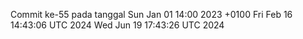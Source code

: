 Commit ke-55 pada tanggal Sun Jan 01 14:00 2023 +0100
Fri Feb 16 14:43:06 UTC 2024
Wed Jun 19 17:43:26 UTC 2024
